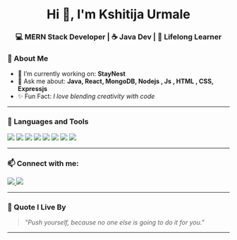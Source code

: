  <h1 align="center">Hi 👋, I'm Kshitija Urmale</h1>
<h3 align="center">💻 MERN Stack Developer | ☕ Java Dev | 🌟 Lifelong Learner </h3>

### 💫 About Me

- 🔭 I’m currently working on: **StayNest**
- 💬 Ask me about: **Java, React, MongoDB, Nodejs , Js , HTML , CSS, Expressjs**
- ✨ Fun Fact: *I love blending creativity with code*

---

### 🧰 Languages and Tools

<p>
  <img src="https://img.shields.io/badge/Java-ED8B00?style=for-the-badge&logo=java&logoColor=white"/>
  <img src="https://img.shields.io/badge/React-61DAFB?style=for-the-badge&logo=react&logoColor=black"/>
  <img src="https://img.shields.io/badge/Node.js-339933?style=for-the-badge&logo=node.js&logoColor=white"/>
  <img src="https://img.shields.io/badge/Express.js-404D59?style=for-the-badge"/>
  <img src="https://img.shields.io/badge/MongoDB-4EA94B?style=for-the-badge&logo=mongodb&logoColor=white"/>
  <img src="https://img.shields.io/badge/JavaScript-F7DF1E?style=for-the-badge&logo=javascript&logoColor=black"/>
  <img src="https://img.shields.io/badge/HTML5-E34F26?style=for-the-badge&logo=html5&logoColor=white"/>
  <img src="https://img.shields.io/badge/CSS3-1572B6?style=for-the-badge&logo=css3&logoColor=white"/>
</p>

---

### 📫 Connect with me:

<p>
  <a href="https://linkedin.com/in/your-link-here" target="_blank">
    <img src=" https://www.linkedin.com/in/kshitija-urmale-bg01122004?utm_source=share&utm_campaign=share_via&utm_content=profile&utm_medium=android_app" />
  </a>
  <a href=" https://instagram.com/kshitija_urmale" target="_blank">
    <img src="https://img.shields.io/badge/Instagram-E4405F?style=for-the-badge&logo=instagram&logoColor=white" />
  </a>
</p>

---

### 🌟 Quote I Live By

> *"Push yourself, because no one else is going to do it for you."*

---
